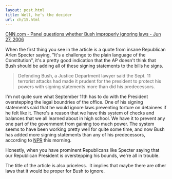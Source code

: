 ```yaml
---
layout: post.html
title: Well, he's the decider
url: ch/15.html
---
```

[CNN.com - Panel questions whether Bush improperly ignoring laws - Jun 27, 2006](http://www.cnn.com/2006/POLITICS/06/27/bush.signingstatement.ap/index.html?section=cnn_topstories)

When the first thing you see in the article is a quote from insane Republican Arlen Specter saying, "It's a challenge to the plain language of the Constitution", it's a pretty good indication that the AP doesn't think that Bush should be adding all of these signing statements to the bills he signs. 

> Defending Bush, a Justice Department lawyer said the Sept. 11 terrorist attacks had made it prudent for the president to protect his powers with signing statements more than did his predecessors.

I'm not quite sure what September 11th has to do with the President overstepping the legal boundries of the office. One of his signing statements said that he would ignore laws preventing torture on detainees if he felt like it. There's a reason that we have this system of checks and balances that we all learned about in high school. We have it to prevent any one part of the government from gaining too much power. The system seems to have been working pretty well for quite some time, and now Bush has added more signing statements than any of his predecessors, according to [NPR](http://www.wamu.org) this morning.

Honestly, when you have prominent Republicans like Specter saying that our Republican President is overstepping his bounds, we're all in trouble.

The title of the article is also priceless.  It implies that maybe there are other laws that it would be proper for Bush to ignore.

